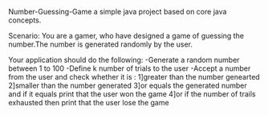 Number-Guessing-Game
a simple java project based on core java concepts.

Scenario: You are a gamer, who have designed a game of guessing the number.The number is generated randomly by the user.

Your application should do the following: 
-Generate a random number between 1 to 100
-Define k number of trials to the user
-Accept a number from the user and check whether it is :
      1]greater than the number genearted 
      2]smaller than the number generated
      3]or equals the generated number and if it equals print that the user won the game
      4]or if the number of trails exhausted then print that the user lose the game 
